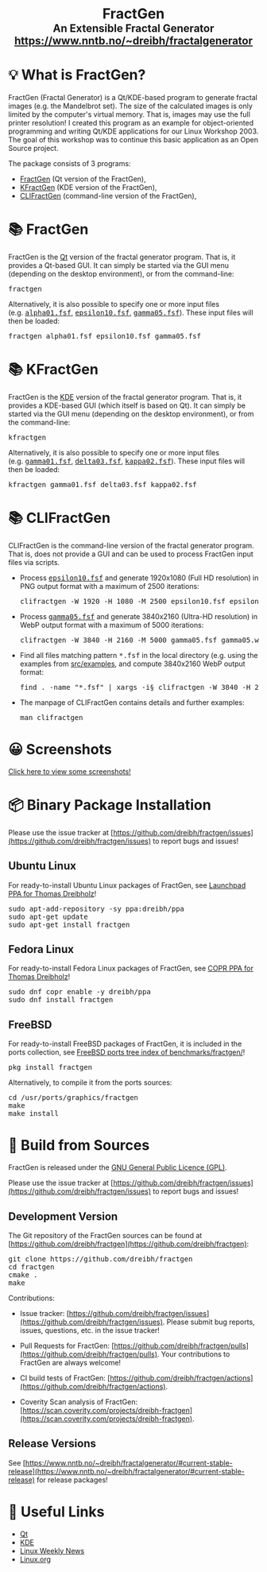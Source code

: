 <h1 align="center">
 FractGen<br />
 <span style="font-size: 75%">An Extensible Fractal Generator</span><br />
 <a href="https://www.nntb.no/~dreibh/fractalgenerator/">
  <span style="font-size: 75%;">https://www.nntb.no/~dreibh/fractalgenerator</span>
 </a>
</h1>


# 💡 What is FractGen?

FractGen (Fractal Generator) is a Qt/KDE-based program to generate fractal images (e.g.&nbsp;the Mandelbrot set). The size of the calculated images is only limited by the computer's virtual memory. That is, images may use the full printer resolution! I created this program as an example for object-oriented programming and writing Qt/KDE applications for our Linux Workshop&nbsp;2003. The goal of this workshop was to continue this basic application as an Open Source project.

The package consists of 3&nbsp;programs:

- [FractGen](#fractgen) (Qt version of the FractGen),
- [KFractGen](#kfractgen) (KDE version of the FractGen),
- [CLIFractGen](#clifractgen) (command-line version of the FractGen),


# 📚 FractGen

FractGen is the [Qt](https://doc.qt.io/) version of the fractal generator program. That is, it provides a Qt-based GUI.
It can simply be started via the GUI menu (depending on the desktop environment), or from the command-line:

<pre>
fractgen
</pre>

Alternatively, it is also possible to specify one or more input files (e.g.&nbsp;<tt>[alpha01.fsf](src/examples/alpha01.fsf)</tt>, <tt>[epsilon10.fsf](src/examples/epsilon10.fsf)</tt>, <tt>[gamma05.fsf](src/examples/gamma05.fsf)</tt>). These input files will then be loaded:

<pre>
fractgen alpha01.fsf epsilon10.fsf gamma05.fsf
</pre>


# 📚 KFractGen

FractGen is the [KDE](https://develop.kde.org/) version of the fractal generator program. That is, it provides a KDE-based GUI (which itself is based on Qt).
It can simply be started via the GUI menu (depending on the desktop environment), or from the command-line:

<pre>
kfractgen
</pre>

Alternatively, it is also possible to specify one or more input files (e.g.&nbsp;<tt>[gamma01.fsf](src/examples/gamma01.fsf)</tt>, <tt>[delta03.fsf](src/examples/delta03.fsf)</tt>, <tt>[kappa02.fsf](src/examples/kappa02.fsf)</tt>). These input files will then be loaded:

<pre>
kfractgen gamma01.fsf delta03.fsf kappa02.fsf
</pre>


# 📚 CLIFractGen

CLIFractGen is the command-line version of the fractal generator program. That is, does not provide a GUI and can be used to process FractGen input files via scripts.

* Process <tt>[epsilon10.fsf](src/examples/epsilon10.fsf)</tt> and generate 1920x1080 (Full HD resolution) in PNG output format with a maximum of 2500&nbsp;iterations:
  <pre>
  clifractgen -W 1920 -H 1080 -M 2500 epsilon10.fsf epsilon10.png
  </pre>

* Process <tt>[gamma05.fsf](src/examples/gamma05.fsf)</tt> and generate 3840x2160 (Ultra-HD resolution) in WebP output format with a maximum of 5000&nbsp;iterations:

  <pre>
  clifractgen -W 3840 -H 2160 -M 5000 gamma05.fsf gamma05.webp
  </pre>

* Find all files matching pattern <tt>*.fsf</tt> in the local directory (e.g.&nbsp;using the examples from [src/examples](src/examples), and compute 3840x2160 WebP output format:

  <pre>
  find . -name "*.fsf" | xargs -i§ clifractgen -W 3840 -H 2160 -M 5000 § §.webp
  </pre>

* The manpage of CLIFractGen contains details and further examples:

  <pre>
  man clifractgen
  </pre>


# 😀 Screenshots

[Click here to view some screenshots!](https://www.nntb.no/~dreibh/fractalgenerator/screenshots.html)


# 📦 Binary Package Installation

Please use the issue tracker at [https://github.com/dreibh/fractgen/issues](https://github.com/dreibh/fractgen/issues) to report bugs and issues!

## Ubuntu Linux

For ready-to-install Ubuntu Linux packages of FractGen, see [Launchpad PPA for Thomas Dreibholz](https://launchpad.net/~dreibh/+archive/ubuntu/ppa/+packages?field.name_filter=fractgen&field.status_filter=published&field.series_filter=)!

<pre>
sudo apt-add-repository -sy ppa:dreibh/ppa
sudo apt-get update
sudo apt-get install fractgen
</pre>

## Fedora Linux

For ready-to-install Fedora Linux packages of FractGen, see [COPR PPA for Thomas Dreibholz](https://copr.fedorainfracloud.org/coprs/dreibh/ppa/package/fractgen/)!

<pre>
sudo dnf copr enable -y dreibh/ppa
sudo dnf install fractgen
</pre>

## FreeBSD

For ready-to-install FreeBSD packages of FractGen, it is included in the ports collection, see [FreeBSD ports tree index of benchmarks/fractgen/](https://cgit.freebsd.org/ports/tree/graphics/fractgen/)!

<pre>
pkg install fractgen
</pre>

Alternatively, to compile it from the ports sources:

<pre>
cd /usr/ports/graphics/fractgen
make
make install
</pre>


# 💾 Build from Sources

FractGen is released under the [GNU General Public Licence&nbsp;(GPL)](https://www.gnu.org/licenses/gpl-3.0.en.html#license-text).

Please use the issue tracker at [https://github.com/dreibh/fractgen/issues](https://github.com/dreibh/fractgen/issues) to report bugs and issues!

## Development Version

The Git repository of the FractGen sources can be found at [https://github.com/dreibh/fractgen](https://github.com/dreibh/fractgen):

<pre>
git clone https://github.com/dreibh/fractgen
cd fractgen
cmake .
make
</pre>

Contributions:

* Issue tracker: [https://github.com/dreibh/fractgen/issues](https://github.com/dreibh/fractgen/issues).
  Please submit bug reports, issues, questions, etc. in the issue tracker!

* Pull Requests for FractGen: [https://github.com/dreibh/fractgen/pulls](https://github.com/dreibh/fractgen/pulls).
  Your contributions to FractGen are always welcome!

* CI build tests of FractGen: [https://github.com/dreibh/fractgen/actions](https://github.com/dreibh/fractgen/actions).

* Coverity Scan analysis of FractGen: [https://scan.coverity.com/projects/dreibh-fractgen](https://scan.coverity.com/projects/dreibh-fractgen).

## Release Versions

See [https://www.nntb.no/~dreibh/fractalgenerator/#current-stable-release](https://www.nntb.no/~dreibh/fractalgenerator/#current-stable-release) for release packages!


# 🔗 Useful Links

* [Qt](https://doc.qt.io/)
* [KDE](https://develop.kde.org/)
* [Linux Weekly News](https://lwn.net)
* [Linux.org](https://www.linux.org)
